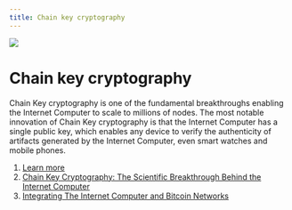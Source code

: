 ```yaml
---
title: Chain key cryptography
---
```


![](/img/how-it-works/chain-key-technology.600x300.jpg)

# Chain key cryptography

Chain Key cryptography is one of the fundamental breakthroughs enabling the Internet Computer to scale to millions of nodes. The most notable innovation of Chain Key cryptography is that the Internet Computer has a single public key, which enables any device to verify the authenticity of artifacts generated by the Internet Computer, even smart watches and mobile phones.

1. [Learn more](/how-it-works/chain-key-technology/)
2. [Chain Key Cryptography: The Scientific Breakthrough Behind the Internet Computer](https://medium.com/dfinity/chain-key-technology-one-public-key-for-the-internet-computer-6a3644901e28)
3. [Integrating The Internet Computer and Bitcoin Networks](https://www.youtube.com/watch?v=TtVo3krjARI)
